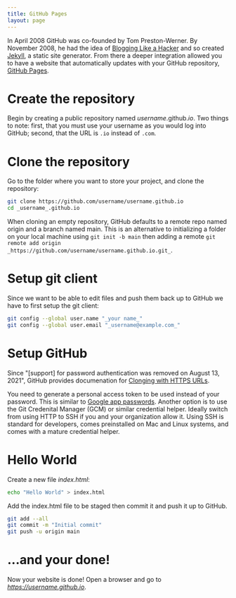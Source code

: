 ```yaml
---
title: GitHub Pages
layout: page
---
```


In April 2008 GitHub was co-founded by Tom Preston-Werner. By November 2008, he had the idea of [Blogging Like a Hacker](https://tom.preston-werner.com/2008/11/17/blogging-like-a-hacker.html) and so created [Jekyll](https://jekyllrb.com/), a static site generator. From there a deeper integration allowed you to have a website that automatically updates with your GitHub repository, [GitHub Pages](https://pages.github.com/).

# Create the repository
Begin by creating a public repository named _username_.github._io_. Two things to note: first, that you must use your username as you would log into GitHub; second, that the URL is `.io` instead of `.com`.

# Clone the repository
Go to the folder where you want to store your project, and clone the repository:
```bash
git clone https://github.com/username/username.github.io
cd _username_.github.io
```

When cloning an empty repository, GitHub defaults to a remote repo named origin and a branch named main. This is an alternative to initializing a folder on your local machine using `git init -b main` then adding a remote `git remote add origin _https://github.com/username/username.github.io.git_`.

# Setup git client
Since we want to be able to edit files and push them back up to GitHub we have to first setup the git client:
```bash
git config --global user.name "_your name_"
git config --global user.email "_username@example.com_"
```

# Setup GitHub
Since "[support] for password authentication was removed on August 13, 2021", GitHub provides documenation for [Clonging with HTTPS URLs](https://docs.github.com/en/get-started/getting-started-with-git/about-remote-repositories#cloning-with-https-urls).

You need to generate a personal access token to be used instead of your password.  This is similar to [Google app passwords](https://support.google.com/accounts/answer/185833?hl=en). Another option is to use the Git Credenital Manager (GCM) or similar credential helper. Ideally switch from using HTTP to SSH if you and your organization allow it. Using SSH is standard for developers, comes preinstalled on Mac and Linux systems, and comes with a mature credential helper.

# Hello World
Create a new file _index.html_:
```bash
echo "Hello World" > index.html
```

Add the index.html file to be staged then commit it and push it up to GitHub.
```bash
git add --all
git commit -m "Initial commit"
git push -u origin main
```

# ...and your done!
Now your website is done! Open a browser and go to _https://username.github.io_.
